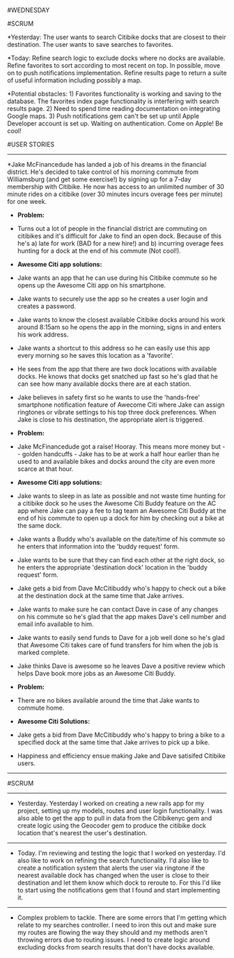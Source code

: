 
#WEDNESDAY

#SCRUM

*Yesterday: The user wants to search Citibike docks that are closest to their destination. The user wants to save searches to favorites.

*Today: Refine search logic to exclude docks where no docks are available. Refine favorites to sort according to most recent on top. In possible, move on to push notifications implementation. Refine results page to return a suite of useful information including possibly a map. 

*Potential obstacles: 1) Favorites functionality is working and saving to the database. The favorites index page functionality is interfering with search results page. 2) Need to spend time reading documentation on integrating Google maps. 3) Push notifications gem can't be set up until Apple Developer account is set up. Waiting on authentication. Come on Apple! Be cool! 


#USER STORIES

---

*Jake McFinancedude has landed a job of his dreams in the financial district. He's decided to take control of his morning commute from Williamsburg  (and get some exercise!) by signing up for a 7-day membership with Citibike. He now has access to an unlimited number of 30 minute rides on a citibike (over 30 minutes incurs overage fees per minute) for one week. 

* **Problem:**
* Turns out a lot of people in the financial district are commuting on citibikes and it's difficult for Jake to find an open dock. Because of this he's a) late for work (BAD for a new hire!) and b) incurring overage fees hunting for a dock at the end of his commute (Not cool!). 

* **Awesome Citi app solutions:**
* Jake wants an app that he can use during his Citibike commute so he opens up the Awesome Citi app on his smartphone. 
* Jake wants to securely use the app so he creates a user login and creates a password.
* Jake wants to know the closest available Citibike docks around his work around 8:15am so he opens the app in the morning, signs in and enters his work address. 
* Jake wants a shortcut to this address so he can easily use this app every morning so he saves this location as a 'favorite'.
* He sees from the app that there are two dock locations with available docks. He knows that docks get snatched up fast so he's glad that he can see how many available docks there are at each station. 
* Jake believes in safety first so he wants to use the 'hands-free' smartphone notification feature of Awecome Citi where Jake can assign ringtones or vibrate settings to his top three dock preferences. When Jake is close to his destination, the appropriate alert is triggered. 

* **Problem:**
* Jake McFinancedude got a raise! Hooray. This means more money but -- golden handcuffs - Jake has to be at work a half hour earlier than he used to and available bikes and docks around the city are even more scarce at that hour. 

* **Awesome Citi app solutions:**
* Jake wants to sleep in as late as possible and not waste time hunting for a citibike dock so he uses the Awesome Citi Buddy feature on the AC app where Jake can pay a fee to tag team an Awesome Citi Buddy at the end of his commute to open up a dock for him by checking out a bike at the same dock. 
* Jake wants a Buddy who's available on the date/time of his commute so he enters that information into the 'buddy request' form.
* Jake wants to be sure that they can find each other at the right dock, so he enters the appropriate 'destination dock' location in the 'buddy request' form.
* Jake gets a bid from Dave McCitibuddy who's happy to check out a bike at the destination dock at the same time that Jake arrives. 
* Jake wants to make sure he can contact Dave in case of any changes on his commute so he's glad that the app makes Dave's cell number and email info available to him.
* Jake wants to easily send funds to Dave for a job well done so he's glad that Awesome Citi takes care of fund transfers for him when the job is marked complete.
* Jake thinks Dave is awesome so he leaves Dave a positive review which helps Dave book more jobs as an Awesome Citi Buddy. 

* **Problem:**
* There are no bikes available around the time that Jake wants to commute home.

* **Awesome Citi Solutions:**
* Jake gets a bid from Dave McCitibuddy who's happy to bring a bike to a specified dock at the same time that Jake arrives to pick up a bike. 
* Happiness and efficiency ensue making Jake and Dave satisifed Citibike users. 

---


#SCRUM 

---

* Yesterday. Yesterday I worked on creating a new rails app for my project, setting up my models, routes and user login functionality. I was also able to get the app to pull in data from the Citibikenyc gem and create logic using the Geocoder gem to produce the citibike dock location that's nearest the user's destination. 

---

* Today. I'm reviewing and testing the logic that I worked on yesterday. I'd also like to work on refining the search functionality.  I'd also like to create a notification system that alerts the user via ringtone if the nearest available dock has changed when the user is close to their destination and let them know which dock to reroute to. For this I'd like to start using the notifications gem that I found and start implementing it. 


---

* Complex problem to tackle. There are some errors that I'm getting which relate to my searches controller. I need to iron this out and make sure my routes are flowing the way they should and my methods aren't throwing errors due to routing issues. I need to create logic around excluding docks from search results that don't have docks available. 





